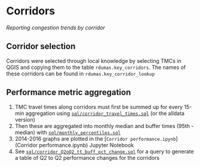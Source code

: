 # Corridors
*Reporting congestion trends by corridor*

## Corridor selection
Corridors were selected through local knowledge by selecting TMCs in QGIS and copying them to the table `rdumas.key_corridors`. The names of these corridors can be found in `rdumas.key_corridor_lookup`

## Performance metric aggregation

1. TMC travel times along corridors must first be summed up for every 15-min aggregation using [`sql/corridor_travel_times.sql`](sql/corridor_travel_times.sql) (or the alldata version)
2. Then these are aggregated into monthly median and buffer times (95th - median) with [`sql/monthly_percentiles.sql`](sql/monthly_percentiles.sql)
3. 2014-2016 graphs are plotted in the [`Corridor performance.ipynb`](Corridor performance.ipynb) Jupyter Notebook
4. See [`sql/corridor_Q2oQ2_tt_buff_pct_change.sql`](sql/corridor_Q2oQ2_tt_buff_pct_change.sql) for a query to generate a table of Q2 to Q2 performance changes for the corridors